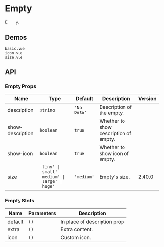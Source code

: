 # Empty

E<span style="opacity: 0;">mpt</span>y.

## Demos

```demo
basic.vue
icon.vue
size.vue
```

## API

### Empty Props

| Name | Type | Default | Description | Version |
| --- | --- | --- | --- | --- |
| description | `string` | `'No Data'` | Description of the empty. |  |
| show-description | `boolean` | `true` | Whether to show description of empty. |  |
| show-icon | `boolean` | `true` | Whether to show icon of empty. |  |
| size | `'tiny' \| 'small' \| 'medium' \| 'large' \| 'huge'` | `'medium'` | Empty's size. | 2.40.0 |

### Empty Slots

| Name    | Parameters | Description                  |
| ------- | ---------- | ---------------------------- |
| default | `()`       | In place of description prop |
| extra   | `()`       | Extra content.               |
| icon    | `()`       | Custom icon.                 |
